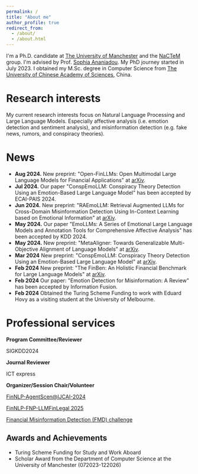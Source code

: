 ```yaml
---
permalink: /
title: "About me"
author_profile: true
redirect_from: 
  - /about/
  - /about.html
---
```


I'm a Ph.D. candidate at [The University of Manchester](https://www.manchester.ac.uk/) and the [NaCTeM](https://nactem.ac.uk/) group. I'm advised by Prof. [Sophia Ananiadou](https://research.manchester.ac.uk/en/persons/sophia.ananiadou). My PhD journey started in July 2023. I obtained my M.Sc. degree in Computer Science from [The University of Chinese Academy of Sciences](https://english.ucas.ac.cn/), China.

<!-- I have been a visiting student at [the University of Melbourne](https://www.unimelb.edu.au/) under the supervision of Prof. [Eduard Hovy](https://www.cs.cmu.edu/~hovy/) since April.-->


Research interests
======
My current research interests focus on Natural Language Processing and Large Language Models. Especially affective analysis (i.e. emotion detection and sentiment analysis), and misinformation detection (e.g. fake news, rumors, and conspiracy theories). 

News
======
- **Aug 2024.** New preprint: "Open-FinLLMs: Open Multimodal Large Language Models for Financial Applications" at [arXiv](https://arxiv.org/abs/2408.11878).
- **Jul 2024.** Our paper "ConspEmoLLM: Conspiracy Theory Detection Using an Emotion-Based Large Language Model" has been accepted by ECAI-PAIS 2024.
- **Jun 2024.** New preprint: "RAEmoLLM: Retrieval Augmented LLMs for Cross-Domain Misinformation Detection Using In-Context Learning based on Emotional Information" at [arXiv](https://arxiv.org/abs/2406.11093).
- **May 2024.** Our paper "EmoLLMs: A Series of Emotional Large Language Models and Annotation Tools for Comprehensive Affective Analysis" has been accepted by KDD 2024.
- **May 2024.** New preprint: "MetaAligner: Towards Generalizable Multi-Objective Alignment of Language Models" at [arXiv](https://arxiv.org/abs/2403.17141).
- **Mar 2024** New preprint: "ConspEmoLLM: Conspiracy Theory Detection Using an Emotion-Based Large Language Model" at [arXiv](https://arxiv.org/abs/2403.06765).
- **Feb 2024** New preprint: "The FinBen: An Holistic Financial Benchmark for Large Language Models" at [arXiv](https://arxiv.org/abs/2402.12659).
- **Feb 2024** Our paper: "Emotion Detection for Misinformation: A Review" has been accepted by Information Fusion.
- **Feb 2024** Obtained the Turing Scheme Funding to work with Eduard Hovy as a visiting student at the University of Melbourne.


Professional services
======

**Program Committee/Reviewer**

SIGKDD2024

**Journal Reviewer**

ICT express

**Organizer/Session Chair/Volunteer**

[FinNLP-AgentScen@IJCAI-2024](https://sites.google.com/nlg.csie.ntu.edu.tw/finnlp-agentscen/shared-task-finllm)

[FinNLP-FNP-LLMFinLegal 2025](https://sites.google.com/nlg.csie.ntu.edu.tw/finnlp-fnp-llmfinlegal/home)

[Financial Misinformation Detection (FMD) challenge](https://coling2025fmd.thefin.ai/)

Awards and Achievements
------
- Turing Scheme Funding for Study and Work Aboard
- Scholar Award from the Department of Computer Science at the University of Manchester (072023-122026)
